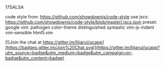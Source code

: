 17SALSA


code style from: https://github.com/showdownjs/code-style
use jscs: 
  https://github.com/showdownjs/code-style/blob/master/.jscs.json
  preset: google
vim:
  pathogen
  color-theme distinguished
  syntastic vim-js-indent vim-sensible html5.vim




[![Join the chat at https://gitter.im/lijiarui/ucapp](https://badges.gitter.im/Join%20Chat.svg)](https://gitter.im/lijiarui/ucapp?utm_source=badge&utm_medium=badge&utm_campaign=pr-badge&utm_content=badge)